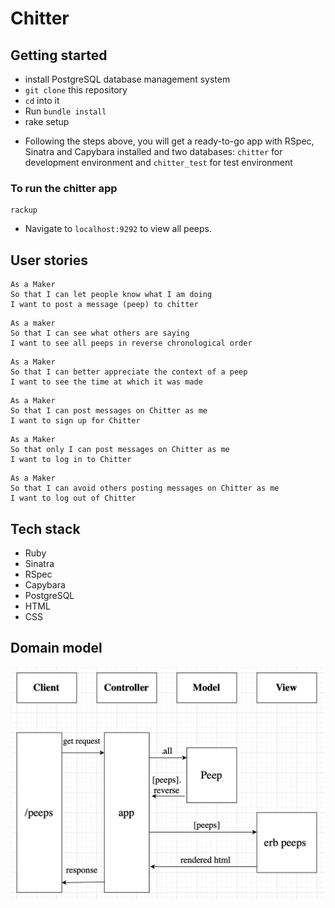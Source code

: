 # Chitter

## Getting started

* install PostgreSQL database management system
* `git clone` this repository
* `cd` into it
* Run `bundle install`
* rake setup

- Following the steps above, you will get a ready-to-go app with RSpec, Sinatra and Capybara installed and two databases: `chitter` for development environment and `chitter_test` for test environment

### To run the chitter app 
```
rackup
```

* Navigate to `localhost:9292` to view all peeps.

## User stories
```
As a Maker
So that I can let people know what I am doing  
I want to post a message (peep) to chitter
```
```
As a maker
So that I can see what others are saying  
I want to see all peeps in reverse chronological order
```
```
As a Maker
So that I can better appreciate the context of a peep
I want to see the time at which it was made
```
```
As a Maker
So that I can post messages on Chitter as me
I want to sign up for Chitter
```
```
As a Maker
So that only I can post messages on Chitter as me
I want to log in to Chitter
```
```
As a Maker
So that I can avoid others posting messages on Chitter as me
I want to log out of Chitter
```

## Tech stack
* Ruby 
* Sinatra
* RSpec
* Capybara
* PostgreSQL
* HTML
* CSS

## Domain model

![diagram-peeps-all](./images/diagram-peeps-all.png)
